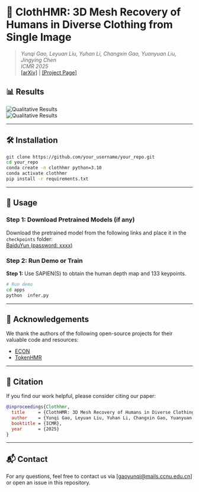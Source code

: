 # 📄 ClothHMR: 3D Mesh Recovery of Humans in Diverse Clothing from Single Image
> *Yunqi Gao, Leyuan Liu, Yuhan Li, Changxin Gao, Yuanyuan Liu, Jingying Chen*  
> *ICMR 2025*  
> [[arXiv]]() | [[Project Page]]()  


## 📊 Results  




![Qualitative Results](./assets/results.png)  
![Qualitative Results](./assets/results2.png)  

---

## 🛠 Installation  

```bash
git clone https://github.com/your_username/your_repo.git
cd your_repo
conda create -n clothhmr python=3.10
conda activate clothhmr
pip install -r requirements.txt
```

---

## 🚀 Usage  

### Step 1: Download Pretrained Models (if any)  
Download the pretrained model from the following links and place it in the `checkpoints` folder:  
 [BaiduYun (password: xxxx)](https://pan.baidu.com/s/xxxx)


### Step 2: Run Demo or Train  
**Step 1:** Use SAPIEN(S) to obtain the human depth map and 133 keypoints.
```bash
# Run demo
cd apps
python  infer.py

```

---


## 🙏 Acknowledgements  

We thank the authors of the following open-source projects for their valuable code and resources:

- [ECON](https://github.com/YuliangXiu/ECON)  
- [TokenHMR](https://github.com/saidwivedi/TokenHMR)

---

## 📖 Citation  

If you find our work helpful, please consider citing our paper:

```bibtex
@inproceedings{Clothhmr,
  title     = {ClothHMR: 3D Mesh Recovery of Humans in Diverse Clothing from Single Image},
  author    = {Yunqi Gao, Leyuan Liu, Yuhan Li, Changxin Gao, Yuanyuan Liu, Jingying Chen},
  booktitle = {ICMR},
  year      = {2025}
}
```

---

## 📬 Contact  

For any questions, feel free to contact us via [gaoyunqi@mails.ccnu.edu.cn] or open an issue in this repository.

